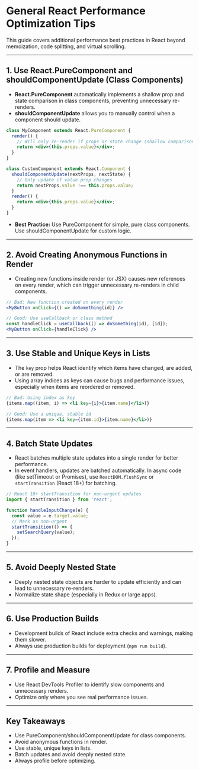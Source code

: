 # General React Performance Optimization Tips

This guide covers additional performance best practices in React beyond memoization, code splitting, and virtual scrolling.

---

## 1. Use React.PureComponent and shouldComponentUpdate (Class Components)

- **React.PureComponent** automatically implements a shallow prop and state comparison in class components, preventing unnecessary re-renders.
- **shouldComponentUpdate** allows you to manually control when a component should update.

```jsx
class MyComponent extends React.PureComponent {
  render() {
    // Will only re-render if props or state change (shallow comparison)
    return <div>{this.props.value}</div>;
  }
}

class CustomComponent extends React.Component {
  shouldComponentUpdate(nextProps, nextState) {
    // Only update if value prop changes
    return nextProps.value !== this.props.value;
  }
  render() {
    return <div>{this.props.value}</div>;
  }
}
```
- **Best Practice:** Use PureComponent for simple, pure class components. Use shouldComponentUpdate for custom logic.

---

## 2. Avoid Creating Anonymous Functions in Render

- Creating new functions inside render (or JSX) causes new references on every render, which can trigger unnecessary re-renders in child components.

```jsx
// Bad: New function created on every render
<MyButton onClick={() => doSomething(id)} />

// Good: Use useCallback or class method
const handleClick = useCallback(() => doSomething(id), [id]);
<MyButton onClick={handleClick} />
```

---

## 3. Use Stable and Unique Keys in Lists

- The `key` prop helps React identify which items have changed, are added, or are removed.
- Using array indices as keys can cause bugs and performance issues, especially when items are reordered or removed.

```jsx
// Bad: Using index as key
{items.map((item, i) => <li key={i}>{item.name}</li>)}

// Good: Use a unique, stable id
{items.map(item => <li key={item.id}>{item.name}</li>)}
```

---

## 4. Batch State Updates

- React batches multiple state updates into a single render for better performance.
- In event handlers, updates are batched automatically. In async code (like setTimeout or Promises), use `ReactDOM.flushSync` or `startTransition` (React 18+) for batching.

```jsx
// React 18+ startTransition for non-urgent updates
import { startTransition } from 'react';

function handleInputChange(e) {
  const value = e.target.value;
  // Mark as non-urgent
  startTransition(() => {
    setSearchQuery(value);
  });
}
```

---

## 5. Avoid Deeply Nested State

- Deeply nested state objects are harder to update efficiently and can lead to unnecessary re-renders.
- Normalize state shape (especially in Redux or large apps).

---

## 6. Use Production Builds

- Development builds of React include extra checks and warnings, making them slower.
- Always use production builds for deployment (`npm run build`).

---

## 7. Profile and Measure

- Use React DevTools Profiler to identify slow components and unnecessary renders.
- Optimize only where you see real performance issues.

---

## Key Takeaways
- Use PureComponent/shouldComponentUpdate for class components.
- Avoid anonymous functions in render.
- Use stable, unique keys in lists.
- Batch updates and avoid deeply nested state.
- Always profile before optimizing. 